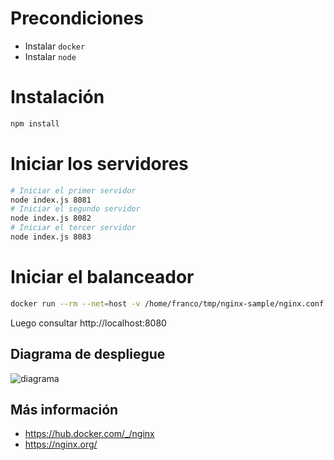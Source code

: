 # Precondiciones

* Instalar `docker`
* Instalar `node`

# Instalación

```bash
npm install
```

# Iniciar los servidores

```bash
# Iniciar el primer servidor
node index.js 8081
# Iniciar el segundo servidor
node index.js 8082
# Iniciar el tercer servidor
node index.js 8083
```

# Iniciar el balanceador

```bash
docker run --rm --net=host -v /home/franco/tmp/nginx-sample/nginx.conf:/etc/nginx/nginx.conf:ro  nginx
```

Luego consultar http://localhost:8080

## Diagrama de despliegue

![diagrama](https://www.plantuml.com/plantuml/png/SoWkIImgAStDuKf9B4bCIYnELG0HBgakYINvnLnSUVaf896SnBparCIK_2A8G75gKLaca6U8oZL2vHfpSI7fLD3LjKDen2bZf80fXJ0FhXyaWU9Ik7vq6GMub3669eVKl1IWtm40)

## Más información

* https://hub.docker.com/_/nginx
* https://nginx.org/
